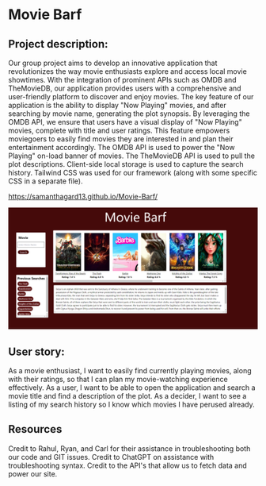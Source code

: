 # Movie Barf

## Project description:
Our group project aims to develop an innovative application that revolutionizes the way movie enthusiasts explore and access local movie showtimes. With the integration of prominent APIs such as OMDB and TheMovieDB, our application provides users with a comprehensive and user-friendly platform to discover and enjoy movies. The key feature of our application is the ability to display "Now Playing" movies, and after searching by movie name, generating the plot synopsis. By leveraging the OMDB API, we ensure that users have a visual display of "Now Playing" movies, complete with title and user ratings. This feature empowers moviegoers to easily find movies they are interested in and plan their entertainment accordingly.
The OMDB API is used to power the "Now Playing" on-load banner of movies.
The TheMovieDB API is used to pull the plot descriptions.
Client-side local storage is used to capture the search history.
Tailwind CSS was used for our framework (along with some specific CSS in a separate file).

https://samanthagard13.github.io/Movie-Barf/

![Screenshot](./Images/Screenshot.png)

## User story:
As a movie enthusiast, I want to easily find currently playing movies, along with their ratings, so that I can plan my movie-watching experience effectively.
As a user, I want to be able to open the application and search a movie title and find a description of the plot.
As a decider, I want to see a listing of my search history so I know which movies I have perused already.

## Resources
Credit to Rahul, Ryan, and Carl for their assistance in troubleshooting both our code and GIT issues.
Credit to ChatGPT on assistance with troubleshooting syntax.
Credit to the API's that allow us to fetch data and power our site.





